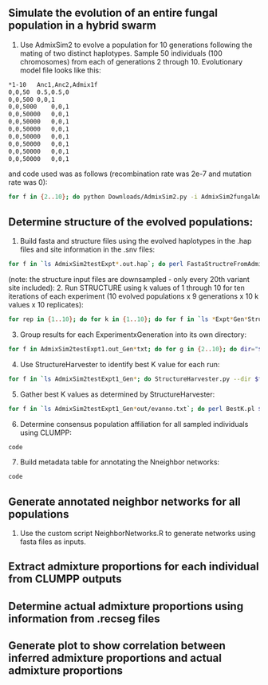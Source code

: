 ## Simulate the evolution of an entire fungal population in a hybrid swarm
1. Use AdmixSim2 to evolve a population for 10 generations following the mating of two distinct haplotypes. Sample 50 individuals (100 chromosomes) from each of generations 2 through 10. Evolutionary model file looks like this:
```bash
*1-10	Anc1,Anc2,Admix1f 
0,0,50	0.5,0.5,0
0,0,500	0,0,1
0,0,5000	0,0,1
0,0,50000	0,0,1
0,0,50000	0,0,1
0,0,50000	0,0,1
0,0,50000	0,0,1
0,0,50000	0,0,1
0,0,50000	0,0,1
0,0,50000	0,0,1
```
and code used was as follows (recombination rate was 2e-7 and mutation rate was 0):
```bash
for f in {2..10}; do python Downloads/AdmixSim2.py -i AdmixSim2fungalAdmixOnly/AdmixSim2bottleneck -p Admix1,Admix1,Admix1,Admix1,Admix1,Admix1,Admix1,Admix1,Admix1 -g 2,3,4,5,6,7,8,9,10 -n 50,50,50,50,50,50,50,50,50 --rec-rate 0.0000002 --mut-rate 0 -o AdmixSim2testG${f}.out; done
```
## Determine structure of the evolved populations:
1. Build fasta and structure files using the evolved haplotypes in the .hap files and site information in the .snv files:
```bash
for f in `ls AdmixSim2testExpt*.out.hap`; do perl FastaStructreFromAdmixSim2.pl $f; done
```
(note: the structure input files are downsampled - only every 20th variant site included):
2. Run STRUCTURE using k values of 1 through 10 for ten iterations of each experiment (10 evolved populations x 9 generations x 10 k values x 10 replicates):
```bash
for rep in {1..10}; do for k in {1..10}; do for f in `ls *Expt*Gen*Structure.txt`; do sbatch $script/Structure.sh $f $k extraparamsLinkage $rep; done; done; done
```
3. Group results for each ExperimentxGeneration into its own directory:
```bash
for f in AdmixSim2testExpt1.out_Gen*txt; do for g in {2..10}; do dir="${f/\.out*/_Gen${g}}"; mkdir -p "$dir"; cp "${f/Gen*/Gen${g}}.Structure"* "$dir"; done; done
```
4. Use StructureHarvester to identify best K value for each run:
```bash
for f in `ls AdmixSim2testExpt1_Gen*; do StructureHarvester.py --dir $f --out ${f}_shout --evanno --clumpp; done
```
5. Gather best K values as determined by StructureHarvester:
```bash
for f in `ls AdmixSim2testExpt1_Gen*out/evanno.txt`; do perl BestK.pl $f; done
```
6. Determine consensus population affiliation for all sampled individuals using CLUMPP:
```bash
code
```
7. Build metadata table for annotating the Nneighbor networks:
```bash
code
```
## Generate annotated neighbor networks for all populations
1. Use the custom script NeighborNetworks.R to generate networks using fasta files as inputs.

## Extract admixture proportions for each individual from CLUMPP outputs

## Determine actual admixture proportions using information from .recseg files

## Generate plot to show correlation between inferred admixture proportions and actual admixture proportions


